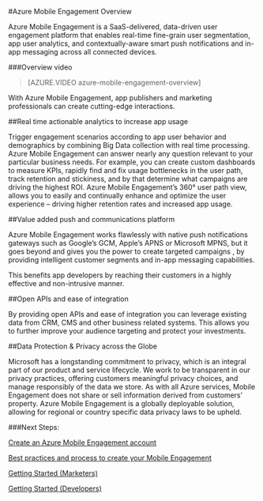 <properties 
    pageTitle="Mobile Engagement Overview" 
    description="Overview of Azure Mobile Engagement"
    services="mobile-engagement" 
    documentationCenter="mobile" 
    authors="piyushjo" 
    manager="dwrede" 
    editor="" />

<tags 
    ms.service="mobile-engagement" 
    ms.workload="mobile" 
    ms.tgt_pltfrm="mobile-multiple" 
    ms.devlang="na" 
    ms.topic="article" 
    ms.date="07/28/2015" 
    ms.author="piyushjo" />

#Azure Mobile Engagement Overview

Azure Mobile Engagement is a SaaS-delivered, data-driven user engagement platform that enables real-time fine-grain user segmentation, app user analytics, and contextually-aware smart push notifications and in-app messaging across all connected devices.

###Overview video
> [AZURE.VIDEO azure-mobile-engagement-overview]

With Azure Mobile Engagement, app publishers and marketing professionals can create cutting-edge interactions.

##Real time actionable analytics to increase app usage

Trigger engagement scenarios according to app user behavior and demographics by combining Big Data collection with real time processing. Azure Mobile Engagement can answer nearly any question relevant to your particular business needs. For example, you can create custom dashboards to measure KPIs, rapidly find and fix usage bottlenecks in the user path, track retention and stickiness, and by that determine what campaigns are driving the highest ROI. Azure Mobile Engagement’s 360° user path view, allows you to easily and continually enhance and optimize the user experience – driving higher retention rates and increased app usage.

##Value added push and communications platform

Azure Mobile Engagement works flawlessly with native push notifications gateways such as Google’s GCM, Apple’s APNS or Microsoft MPNS, but it goes beyond and gives you the power to create targeted campaigns , by providing intelligent customer segments and in-app messaging capabilities.

This benefits app developers by reaching their customers in a highly effective and non-intrusive manner.

##Open APIs and ease of integration

By providing open APIs and ease of integration you can leverage existing data from CRM, CMS and other business related systems. This allows you to further improve your audience targeting and protect your investments.

##Data Protection & Privacy across the Globe

Microsoft has a longstanding commitment to privacy, which is an integral part of our product and service lifecycle. We work to be transparent in our privacy practices, offering customers meaningful privacy choices, and manage responsibly of the data we store. As with all Azure services, Mobile Engagement does not share or sell information derived from customers’ property. Azure Mobile Engagement is a globally deployable solution, allowing for regional or country specific data privacy laws to be upheld.

###Next Steps:

[Create an Azure Mobile Engagement account](mobile-engagement-create-account.md)

[Best practices and process to create your Mobile Engagement](mobile-engagement-getting-started-best-practices.md)

[Getting Started (Marketers)](mobile-engagement-define-your-mobile-engagement-strategy.md) 

[Getting Started (Developers)](/documentation/services/mobile-engagement/)
 

